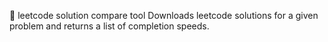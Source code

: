 🚀 leetcode solution compare tool
Downloads leetcode solutions for a given problem and returns a list of completion speeds. 
